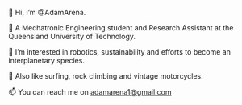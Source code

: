 👋 Hi, I’m @AdamArena.

🌱 A Mechatronic Engineering student and Research Assistant at the Queensland University of Technology.

👀 I’m interested in robotics, sustainability and efforts to become an interplanetary species.

💞️ Also like surfing, rock climbing and vintage motorcycles.

📫 You can reach me on adamarena1@gmail.com
